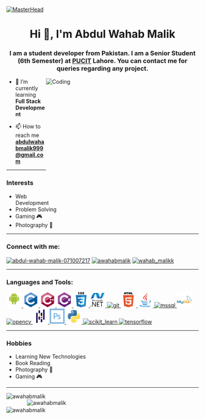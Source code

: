 [![MasterHead](https://images.gog-statics.com/6ef71d04edabece8a1cf42bbca8a6d734e69e0136a9b87a237664c0403cc5e09.jpg)](https://github.com/aWahabMalik)

<h1 align="center">Hi 👋, I'm Abdul Wahab Malik</h1>
<h3 align="center">I am a student developer from Pakistan. I am a Senior Student (6th Semester) at <a href = "https://pucit.edu.pk">PUCIT</a> Lahore. You can contact me for queries regarding any project.</h3>
<img align="right" alt="Coding" height = "300" width="400" src="https://media0.giphy.com/media/MT5UUV1d4CXE2A37Dg/giphy.gif">


- 🌱 I’m currently learning **Full Stack Development**

- 📫 How to reach me **abdulwahabmalik999@gmail.com**


----

<h3>Interests</h3>
<ul>
  <li>Web Development</li>
  <li>Problem Solving</li>
  <li>Gaming 🎮</li>
  <li>Photography 📸</li>
</ul>
  
----

<h3 align="left">Connect with me:</h3>
<p align="left">
<a href="https://linkedin.com/in/abdul-wahab-malik-071007217" target="blank"><img align="center" src="https://raw.githubusercontent.com/rahuldkjain/github-profile-readme-generator/master/src/images/icons/Social/linked-in-alt.svg" alt="abdul-wahab-malik-071007217" height="30" width="40" /></a>
<a href="https://kaggle.com/awahabmalik" target="blank"><img align="center" src="https://raw.githubusercontent.com/rahuldkjain/github-profile-readme-generator/master/src/images/icons/Social/kaggle.svg" alt="awahabmalik" height="30" width="40" /></a>
<a href="https://instagram.com/wahab_malikk" target="blank"><img align="center" src="https://raw.githubusercontent.com/rahuldkjain/github-profile-readme-generator/master/src/images/icons/Social/instagram.svg" alt="wahab_malikk" height="30" width="40" /></a>
</p>

----

<h3 align="left">Languages and Tools:</h3>
<p align="left"> <a href="https://developer.android.com" target="_blank" rel="noreferrer"> <img src="https://raw.githubusercontent.com/devicons/devicon/master/icons/android/android-original-wordmark.svg" alt="android" width="40" height="40"/> </a> <a href="https://www.cprogramming.com/" target="_blank" rel="noreferrer"> <img src="https://raw.githubusercontent.com/devicons/devicon/master/icons/c/c-original.svg" alt="c" width="40" height="40"/> </a> <a href="https://www.w3schools.com/cpp/" target="_blank" rel="noreferrer"> <img src="https://raw.githubusercontent.com/devicons/devicon/master/icons/cplusplus/cplusplus-original.svg" alt="cplusplus" width="40" height="40"/> </a> <a href="https://www.w3schools.com/cs/" target="_blank" rel="noreferrer"> <img src="https://raw.githubusercontent.com/devicons/devicon/master/icons/csharp/csharp-original.svg" alt="csharp" width="40" height="40"/> </a> <a href="https://www.w3schools.com/css/" target="_blank" rel="noreferrer"> <img src="https://raw.githubusercontent.com/devicons/devicon/master/icons/css3/css3-original-wordmark.svg" alt="css3" width="40" height="40"/> </a> <a href="https://dotnet.microsoft.com/" target="_blank" rel="noreferrer"> <img src="https://raw.githubusercontent.com/devicons/devicon/master/icons/dot-net/dot-net-original-wordmark.svg" alt="dotnet" width="40" height="40"/> </a> <a href="https://git-scm.com/" target="_blank" rel="noreferrer"> <img src="https://www.vectorlogo.zone/logos/git-scm/git-scm-icon.svg" alt="git" width="40" height="40"/> </a> <a href="https://www.w3.org/html/" target="_blank" rel="noreferrer"> <img src="https://raw.githubusercontent.com/devicons/devicon/master/icons/html5/html5-original-wordmark.svg" alt="html5" width="40" height="40"/> </a> <a href="https://www.java.com" target="_blank" rel="noreferrer"> <img src="https://raw.githubusercontent.com/devicons/devicon/master/icons/java/java-original.svg" alt="java" width="40" height="40"/> </a> <a href="https://www.microsoft.com/en-us/sql-server" target="_blank" rel="noreferrer"> <img src="https://www.svgrepo.com/show/303229/microsoft-sql-server-logo.svg" alt="mssql" width="40" height="40"/> </a> <a href="https://www.mysql.com/" target="_blank" rel="noreferrer"> <img src="https://raw.githubusercontent.com/devicons/devicon/master/icons/mysql/mysql-original-wordmark.svg" alt="mysql" width="40" height="40"/> </a> <a href="https://opencv.org/" target="_blank" rel="noreferrer"> <img src="https://www.vectorlogo.zone/logos/opencv/opencv-icon.svg" alt="opencv" width="40" height="40"/> </a> <a href="https://pandas.pydata.org/" target="_blank" rel="noreferrer"> <img src="https://raw.githubusercontent.com/devicons/devicon/2ae2a900d2f041da66e950e4d48052658d850630/icons/pandas/pandas-original.svg" alt="pandas" width="40" height="40"/> </a> <a href="https://www.photoshop.com/en" target="_blank" rel="noreferrer"> <img src="https://raw.githubusercontent.com/devicons/devicon/master/icons/photoshop/photoshop-line.svg" alt="photoshop" width="40" height="40"/> </a> <a href="https://www.python.org" target="_blank" rel="noreferrer"> <img src="https://raw.githubusercontent.com/devicons/devicon/master/icons/python/python-original.svg" alt="python" width="40" height="40"/> </a> <a href="https://scikit-learn.org/" target="_blank" rel="noreferrer"> <img src="https://upload.wikimedia.org/wikipedia/commons/0/05/Scikit_learn_logo_small.svg" alt="scikit_learn" width="40" height="40"/> </a> <a href="https://www.tensorflow.org" target="_blank" rel="noreferrer"> <img src="https://www.vectorlogo.zone/logos/tensorflow/tensorflow-icon.svg" alt="tensorflow" width="40" height="40"/> </a> </p>

----


<h3>Hobbies</h3>
<ul>
  <li>Learning New Technologies</li>
  <li>Book Reading </li>
  <li>Photography 📸</li>
  <li>Gaming 🎮</li>
</ul>

----

<p><img align="left" src="https://github-readme-stats.vercel.app/api/top-langs?username=awahabmalik&show_icons=true&locale=en&layout=compact" alt="awahabmalik" width = '350' /></p>

<p>&nbsp;<img align="right" src="https://github-readme-stats.vercel.app/api?username=awahabmalik&show_icons=true&locale=en" alt="awahabmalik" width = "450" /></p>

<p><img align="center" src="https://github-readme-streak-stats.herokuapp.com/?user=awahabmalik&" alt="awahabmalik" /></p>
